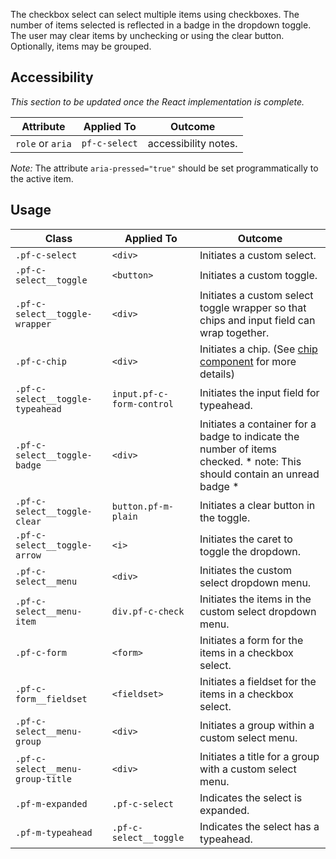 The checkbox select can select multiple items using checkboxes. The number of items selected is reflected in a badge in the dropdown toggle. The user may clear items by unchecking or using the clear button. Optionally, items may be grouped.

## Accessibility

*This section to be updated once the React implementation is complete.*

| Attribute | Applied To | Outcome |
| -- | -- | -- |
| `role` or `aria` | `pf-c-select` |  accessibility notes. |
*Note:* The attribute `aria-pressed="true"` should be set programmatically to the active item.


## Usage

| Class | Applied To | Outcome |
| -- | -- | -- |
| `.pf-c-select` | `<div>` |  Initiates a custom select. |
| `.pf-c-select__toggle` | `<button>` |  Initiates a custom toggle. |
| `.pf-c-select__toggle-wrapper` | `<div>` |  Initiates a custom select toggle wrapper so that chips and input field can wrap together. |
| `.pf-c-chip` | `<div>` |  Initiates a chip. (See [chip component](/components/Check/examples/) for more details) |
| `.pf-c-select__toggle-typeahead` | `input.pf-c-form-control` |  Initiates the input field for typeahead. |
| `.pf-c-select__toggle-badge` | `<div>` |  Initiates a container for a badge to indicate the number of items checked. * note: This should contain an unread badge * |
| `.pf-c-select__toggle-clear` | `button.pf-m-plain` |  Initiates a clear button in the toggle. |
| `.pf-c-select__toggle-arrow` | `<i>` |  Initiates the caret to toggle the dropdown. |
| `.pf-c-select__menu` | `<div>` |  Initiates the custom select dropdown menu. |
| `.pf-c-select__menu-item` | `div.pf-c-check` |  Initiates the items in the custom select dropdown menu. |
| `.pf-c-form` | `<form>` |  Initiates a form for the items in a checkbox select. |
| `.pf-c-form__fieldset` | `<fieldset>` |  Initiates a fieldset for the items in a checkbox select. |
| `.pf-c-select__menu-group` | `<div>` |  Initiates a group within a custom select menu. |
| `.pf-c-select__menu-group-title` | `<div>` |  Initiates a title for a group with a custom select menu. |
| `.pf-m-expanded` | `.pf-c-select` |  Indicates the select is expanded. |
| `.pf-m-typeahead` | `.pf-c-select__toggle` |  Indicates the select has a typeahead. |
